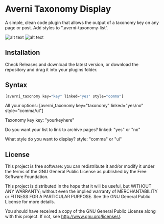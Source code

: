 # Averni Taxonomy Display
 A simple, clean code plugin that allows the output of a taxonomy key on any page or post. Add styles to ".averni-taxonomy-list".
 
![alt text](https://i.imgur.com/UlrjmIr.png)
![alt text](https://i.imgur.com/5UqaUh5.png)
## Installation

Check Releases and download the latest version, or download the repository and drag it into your plugins folder.

## Syntax
```bash
[averni_taxonomy key="key" linked="yes" style="comma"]
```
All your options: [averni_taxonomy key="taxonomy" linked="yes/no" style="comma/ul"]

Taxonomy key
key: "yourkeyhere"

Do you want your list to link to archive pages?
linked: "yes" or "no"

What style do you want to display?
style: "comma" or "ul"

## License

This project is free software: you can redistribute it and/or modify
it under the terms of the GNU General Public License as published by
the Free Software Foundation.

This project is distributed in the hope that it will be useful,
but WITHOUT ANY WARRANTY; without even the implied warranty of
MERCHANTABILITY or FITNESS FOR A PARTICULAR PURPOSE.  See the
GNU General Public License for more details.

You should have received a copy of the GNU General Public License
along with this project.  If not, see <http://www.gnu.org/licenses/>.